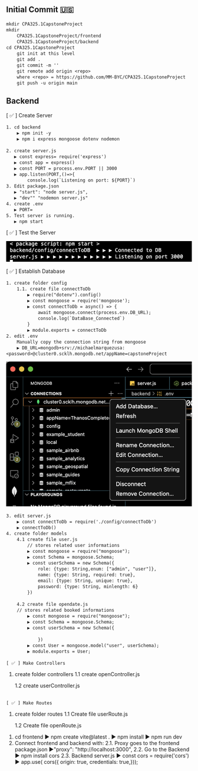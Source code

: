 ## Initial Commit  🇺🇸
```
mkdir CPA325.1CapstoneProject
mkdir 
    CPA325.1CapstoneProject/frontend 
    CPA325.1CapstoneProject/backend
cd CPA325.1CapstoneProject
    git init at this level
    git add .
    git commit -m ''
    git remote add origin <repo>
    where <repo> = https://github.com/MM-BYC/CPA325.1CapstoneProject
    git push -u origin main
```
## Backend 
[ ✅ ] Create Server 

```
1. cd backend
    ▶️ npm init -y
    ▶️ npm i express mongoose dotenv nodemon   
    
2. create server.js
   ▶️ const express= require('express')
   ▶️ const app = express()
   ▶️ const PORT = process.env.PORT || 3000
   ▶️ app.listen(PORT,()=>{
        console.log(`Listening on port: ${PORT}`)
3. Edit package.json 
   ▶️ "start": "node server.js",
   ▶️ "dev"" "nodemon server.js"
4. create .env
   ▶️ PORT= 
5. Test server is running.
   ▶️ npm start
```
[ ✅ ] Test the Server

   ![npm start to run the server](npmstart.png)

[ ✅ ] Establish Database
```
1. create folder config
    1.1. create file connectToDb
        ▶️ require("dotenv").config()
        ▶️ const mongoose = require('mongoose');
        ▶️ const connectToDb = async() => {
            await mongoose.connect(process.env.DB_URL);
            console.log(`DataBase_Connected`)
        }
        ▶️ module.exports = connectToDb
2. edit .env  
    Manually copy the connection string from mongoose
    ▶️ DB_URL=mongodb+srv://michaelmarquezusa:<password>@cluster0.scklh.mongodb.net/appName=capstoneProject 
```
![manually copy mongoose string connection](copyconnectionstring.png)

```
3. edit server.js
    ▶️ const connectToDb = require('./config/connectToDb')
    ▶️ connectToDb()
4. create folder models
    4.1 create file user.js     
        // stores related user informations   
        ▶️ const mongoose = require("mongoose");
        ▶️ const Schema = mongoose.Schema;
        ▶️ const userSchema = new Schema({
            role: {type: String,enum: ["admin", "user"]},
            name: {type: String, required: true},
            email: {type: String, unique: true},
            password: {type: String, minlength: 6}
        })

    4.2 create file opendate.js
    // stores related booked informations   
        ▶️ const mongoose = require("mongoose");
        ▶️ const Schema = mongoose.Schema;
        ▶️ const userSchema = new Schema({

            })
        ▶️ const User = mongoose.model("user", userSchema);
        ▶️ module.exports = User;

[ ✅ ] Make Controllers
```
1. create folder controllers
    1.1 create openController.js
    
    1.2 create userController.js
```

[ ✅ ] Make Routes
```
1. create folder routes
    1.1 Create file userRoute.js

    1.2 Create file openRoute.js
<!-- ```

## Frontend

[ ✅ ] Install React, cors 

``` -->
1. cd frontend
    ▶️ npm create vite@latest .
    ▶️ npm install
    ▶️ npm run dev 
2.  Connect frontend and backend with:
    2.1. Proxy goes to the frontend package.json
        ▶️"proxy": "http://localhost:3000",
    2.2. Go to the Backend
        ▶️ npm install cors
    2.3.  Backend server.js 
        ▶️ const cors = require('cors')
        ▶️ app.use(
                cors({
                    origin: true,
                    credentials: true,}));  
```

